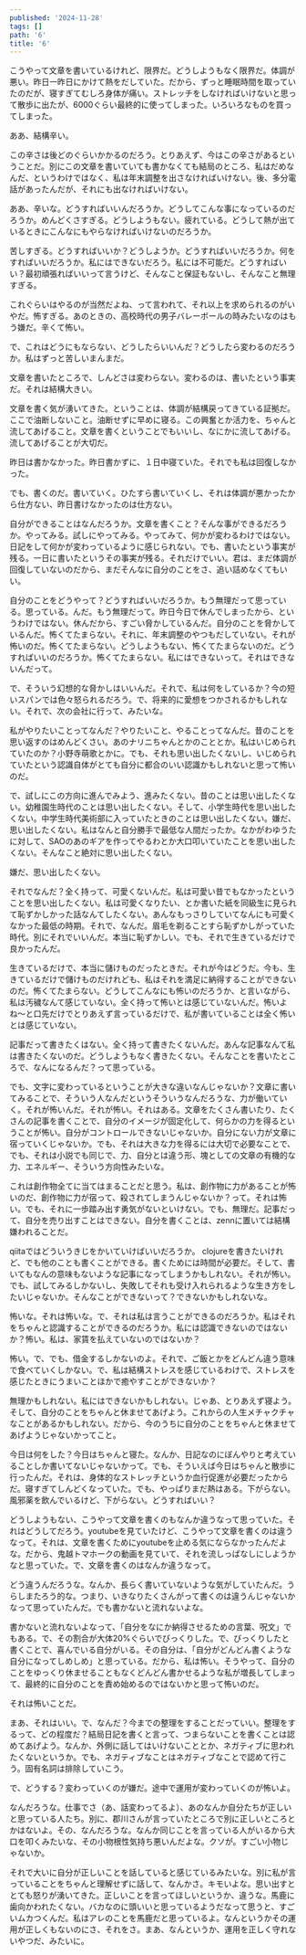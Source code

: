 ```yaml
---
published: '2024-11-28'
tags: []
path: '6'
title: '6'
---
```


こうやって文章を書いているけれど、限界だ。どうしようもなく限界だ。体調が悪い。昨日一昨日にかけて熱をだしていた。だから、ずっと睡眠時間を取っていたのだが、寝すぎてむしろ身体が痛い。ストレッチをしなければいけないと思って散歩に出たが、6000ぐらい最終的に使ってしまった。いろいろなものを買ってしまった。

ああ、結構辛い。

この辛さは後どのぐらいかかるのだろう。とりあえず、今はこの辛さがあるということだ。別にこの文章を書いていても書かなくても結局のところ、私はだめなんだ、というわけではなく、私は年末調整を出さなければいけない。後、多分電話があったんだが、それにも出なければいけない。

ああ、辛いな。どうすればいいんだろうか。どうしてこんな事になっているのだろうか。めんどくさすぎる。どうしようもない。疲れている。どうして熱が出ているときにこんなにもやらなければいけないのだろうか。

苦しすぎる。どうすればいいか？どうしようか。どうすればいいだろうか。何をすればいいだろうか。私にはできないだろう。私には不可能だ。どうすればいい？最初頑張ればいいって言うけど、そんなこと保証もないし、そんなこと無理すぎる。

これぐらいはやるのが当然だよね、って言われて、それ以上を求められるのがいやだ。怖すぎる。あのときの、高校時代の男子バレーボールの時みたいなのはもう嫌だ。辛くて怖い。

で、これはどうにもならない、どうしたらいいんだ？どうしたら変わるのだろうか。私はずっと苦しいまんまだ。

文章を書いたところで、しんどさは変わらない。変わるのは、書いたという事実だ。それは結構大きい。

文章を書く気が湧いてきた。ということは、体調が結構戻ってきている証拠だ。ここで油断しないこと。油断せずに早めに寝る。この興奮とか活力を、ちゃんと流してあげること。文章を書くということでもいいし、なにかに流してあげる。流してあげることが大切だ。

昨日は書かなかった。昨日書かずに、１日中寝ていた。それでも私は回復しなかった。

でも、書くのだ。書いていく。ひたすら書いていくし、それは体調が悪かったから仕方ない、昨日書けなかったのは仕方ない。

自分ができることはなんだろうか。文章を書くこと？そんな事ができるだろうか。やってみる。試しにやってみる。やってみて、何かが変わるわけではない。日記をして何かが変わっているように感じられない。でも、書いたという事実が残る。一日に書いたというその事実が残る。それだけでいい。君は、まだ体調が回復していないのだから、まだそんなに自分のことをさ、追い詰めなくてもいい。

自分のことをどうやって？どうすればいいだろうか。もう無理だって思っている。思っている。んだ。もう無理だって。昨日今日で休んでしまったから、というわけではない。休んだから、すごい脅かしているんだ。自分のことを脅かしているんだ。怖くてたまらない。それに、年末調整のやつもだしていない。それが怖いのだ。怖くてたまらない。どうしようもない、怖くてたまらないのだ。どうすればいいのだろうか。怖くてたまらない。私にはできないって。それはできないんだって。

で、そういう幻想的な脅かしはいいんだ。それで、私は何をしているか？今の短いスパンでは色々怒られるだろう。で、将来的に愛想をつかされるかもしれない。それで、次の会社に行って、みたいな。

私がやりたいことってなんだ？やりたいこと、やることってなんだ。昔のことを思い返すのはめんどくさい。あのナリニちゃんとかのこととか。私はいじめられていたのか？小野寺萌歌とかに。でも、それも思い出したくないし、いじめられていたという認識自体がとても自分に都合のいい認識かもしれないと思って怖いのだ。

で、試しにこの方向に進んでみよう、進みたくない。昔のことは思い出したくない。幼稚園生時代のことは思い出したくない。そして、小学生時代を思い出したくない。中学生時代美術部に入っていたときのことは思い出したくない。嫌だ、思い出したくない。私はなんと自分勝手で最低な人間だったか。なかがわゆうたに対して、SAOのあのギアを作ってやるわとか大口叩いていたことを思い出したくない。そんなこと絶対に思い出したくない。

嫌だ、思い出したくない。

それでなんだ？全く持って、可愛くないんだ。私は可愛い昔でもなかったということを思い出したくない。私は可愛くなりたい、とか書いた紙を同級生に見られて恥ずかしかった話なんてしたくない。あんなもっさりしていてなんにも可愛くなかった最低の時期。それで、なんだ。眉毛を剃ることすら恥ずかしがっていた時代。別にそれでいいんだ。本当に恥ずかしい。でも、それで生きているだけで良かったんだ。

生きているだけで、本当に儲けものだったときだ。それが今はどうだ。今も、生きているだけで儲けものだけれども、私はそれを満足に納得することができないのだ。怖くてたまらない。どうしてこんなにも怖いのだろうか、と言いながら、私は汚穢なんて感じていない。全く持って怖いとは感じていないんだ。怖いよね〜と口先だけでとりあえず言っているだけで、私が書いていることは全く怖いとは感じていない。

記事だって書きたくはない。全く持って書きたくないんだ。あんな記事なんて私は書きたくないのだ。どうしようもなく書きたくない。そんなことを書いたところで、なんになるんだ？って思っている。

でも、文字に変わっているということが大きな違いなんじゃないか？文章に書いてみることで、そういう人なんだというそういうなんだろうな、力が働いていく。それが怖いんだ。それが怖い。それはある。文章をたくさん書いたり、たくさんの記事を書くことで、自分のイメージが固定化して、何らかの力を得るということが怖い。自分がコントロールできないじゃないか。自分にない力が文章に宿っていくじゃないか。でも、それは大きな力を得るには大切で必要なことで、でも、それは小説でも同じで、力、自分とは違う形、塊としての文章の有機的な力、エネルギー、そういう方向性みたいな。

これは創作物全てに当てはまることだと思う。私は、創作物に力があることが怖いのだ、創作物に力が宿って、殺されてしまうんじゃないか？って。それは怖い。でも、それに一歩踏み出す勇気がないといけない。でも、無理だ。記事だって、自分を売り出すことはできない。自分を書くことは、zennに置いては結構嫌われることだ。

qiitaではどういうきじをかいていけばいいだろうか。 clojureを書きたいけれど、でも他のことも書くことができる。書くためには時間が必要だ。そして、書いてもなんの意味もないような記事になってしまうかもしれない。それが怖い。でも、試してみるしかないし、失敗してそれも受け入れられるような生き方をしたいじゃないか。そんなことができないって？できないかもしれないな。

怖いな。それは怖いな。で、それは私は言うことができるのだろうか。私はそれをちゃんと認識することができるのだろうか。私には認識できないのではないか？怖い。私は、家賃を払えていないのではないか？

怖い。で、でも、借金するしかないのよ。それで、ご飯とかをどんどん違う意味で食べていくしかない。で、私は結構ストレスを感じているわけで、ストレスを感じたときにうまいことほかで癒やすことができないか？

無理かもしれない。私にはできないかもしれない。じゃあ、とりあえず寝よう。そして、自分のことをちゃんと休ませてあげよう。これからの人生メチャクチャなことがあるかもしれない。だから、今のうちに自分のことをちゃんと休ませてあげようじゃないかってこと。

今日は何をした？今日はちゃんと寝た。なんか、日記なのにぼんやりと考えていることしか書いてないじゃないかって。でも、そういえば今日はちゃんと散歩に行ったんだ。それは、身体的なストレッチというか血行促進が必要だったからだ。寝すぎてしんどくなっていた。でも、やっぱりまだ熱はある。下がらない。風邪薬を飲んでいるけど、下がらない。どうすればいい？

どうしようもない、こうやって文章を書くのもなんか違うなって思っていた。それはどうしてだろう。youtubeを見ていたけど、こうやって文章を書くのは違うなって。それは、文章を書くためにyoutubeを止める気にならなかったんだよな。だから、鬼越トマホークの動画を見ていて、それを流しっぱなしにしようかなと思っていた。で、文章を書くのはなんか違うなって。

どう違うんだろうな。なんか、長らく書いていないような気がしていたんだ。うらしまたろう的な。つまり、いきなりたくさんがって書くのは違うんじゃないかなって思っていたんだ。でも書かないと流れないよな。

書かないと流れないよなって、「自分をなにか納得させるための言葉、呪文」でもある。で、その割合が大体20%ぐらいでびっくりした。で、びっくりしたと書くことで、喜んでいる自分がいる。その自分は、「自分がどんどん書くような自分になってしめしめ」と思っている。だから、私は怖い。そうやって、自分のことをゆっくり休ませることもなくどんどん書かせるような私が増長してしまって、最終的に自分のことを責め始めるのではないかと思って怖いのだ。

それは怖いことだ。

まあ、それはいい。で、なんだ？今までの整理をすることだっていい。整理をするって、どの程度だ？結局日記を書くと言って、つまらないことを書くことは認めてあげよう。なんか、外側に話してはいけないこととか、ネガティブに思われたくないというか。でも、ネガティブなことはネガティブなことで認めて行こう。固有名詞は排除していこう。

で、どうする？変わっていくのが嫌だ。途中で運用が変わっていくのが怖いよ。

なんだろうな。仕事でさ（あ、話変わってるよ）、あのなんか自分たちが正しいと思っている人たち。別に、郡川さんが言っていたところで別に正しいところとかはないよ。その、なんだろうな。なんか同じことを言っている人がいるから大口を叩くみたいな、その小物根性気持ち悪いんだよな。クソが。すごい小物じゃないか。

それで大いに自分が正しいことを話していると感じているみたいな。別に私が言っていることをちゃんと理解せずに話して、なんかさ。キモいよな。思い出すととても怒りが湧いてきた。正しいことを言ってほしいというか、違うな。馬鹿に歯向かわれたくない。バカなのに頭いいと思っているようだなって思うと、すごいムカつくんだ。私はアレのことを馬鹿だと思っているよ。なんというかその運用が正しくもないのにさ、それをさ。まあ、なんというか、運用を正しく守れないやつだ、みたいに。

